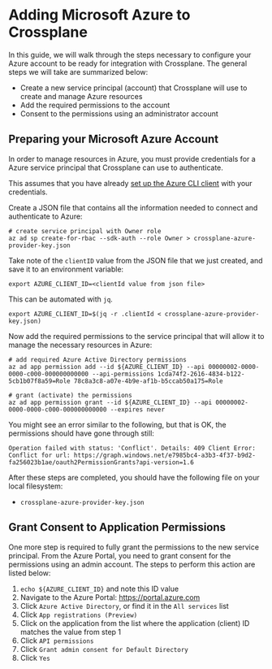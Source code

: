 # Adding Microsoft Azure to Crossplane

In this guide, we will walk through the steps necessary to configure your Azure account to be ready for integration with Crossplane.
The general steps we will take are summarized below:

* Create a new service principal (account) that Crossplane will use to create and manage Azure resources
* Add the required permissions to the account
* Consent to the permissions using an administrator account

## Preparing your Microsoft Azure Account

In order to manage resources in Azure, you must provide credentials for a Azure service principal that Crossplane can use to authenticate.

This assumes that you have already [set up the Azure CLI client](https://docs.microsoft.com/en-us/cli/azure/authenticate-azure-cli?view=azure-cli-latest) with your credentials.

Create a JSON file that contains all the information needed to connect and authenticate to Azure:

```console
# create service principal with Owner role
az ad sp create-for-rbac --sdk-auth --role Owner > crossplane-azure-provider-key.json
```

Take note of the `clientID` value from the JSON file that we just created, and save it to an environment variable:

```console
export AZURE_CLIENT_ID=<clientId value from json file>
```

This can be automated with `jq`.

```console
export AZURE_CLIENT_ID=$(jq -r .clientId < crossplane-azure-provider-key.json)
```

Now add the required permissions to the service principal that will allow it to manage the necessary resources in Azure:

```console
# add required Azure Active Directory permissions
az ad app permission add --id ${AZURE_CLIENT_ID} --api 00000002-0000-0000-c000-000000000000 --api-permissions 1cda74f2-2616-4834-b122-5cb1b07f8a59=Role 78c8a3c8-a07e-4b9e-af1b-b5ccab50a175=Role

# grant (activate) the permissions
az ad app permission grant --id ${AZURE_CLIENT_ID} --api 00000002-0000-0000-c000-000000000000 --expires never
```

You might see an error similar to the following, but that is OK, the permissions should have gone through still:

```console
Operation failed with status: 'Conflict'. Details: 409 Client Error: Conflict for url: https://graph.windows.net/e7985bc4-a3b3-4f37-b9d2-fa256023b1ae/oauth2PermissionGrants?api-version=1.6
```

After these steps are completed, you should have the following file on your local filesystem:

* `crossplane-azure-provider-key.json`

## Grant Consent to Application Permissions

One more step is required to fully grant the permissions to the new service principal.
From the Azure Portal, you need to grant consent for the permissions using an admin account.
The steps to perform this action are listed below:

1. `echo ${AZURE_CLIENT_ID}` and note this ID value
1. Navigate to the Azure Portal: https://portal.azure.com
1. Click `Azure Active Directory`, or find it in the `All services` list
1. Click `App registrations (Preview)`
1. Click on the application from the list where the application (client) ID matches the value from step 1
1. Click `API permissions`
1. Click `Grant admin consent for Default Directory`
1. Click `Yes`
